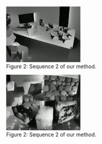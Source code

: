 <figure>
  <img src="https://github.com/111495zjy/Video_examples_of_Diff-EvINR/raw/main/sequence2.gif" width="200">
  <figcaption>Figure 2: Sequence 2 of our method.</figcaption>
</figure>
<figure>
  <img src="https://github.com/111495zjy/Video_examples_of_Diff-EvINR/raw/main/sequence3.gif" width="200">
  <figcaption>Figure 2: Sequence 2 of our method.</figcaption>
</figure>
